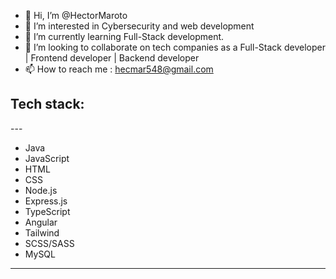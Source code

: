 - 👋 Hi, I’m @HectorMaroto
- 👀 I’m interested in Cybersecurity and web development
-  🌱 I’m currently learning Full-Stack development.
- 💞️ I’m looking to collaborate on tech companies as a Full-Stack developer | Frontend developer | Backend developer
- 📫 How to reach me : hecmar548@gmail.com

<!---
HectorMaroto/HectorMaroto is a ✨ special ✨ repository because its `README.md` (this file) appears on your GitHub profile.
You can click the Preview link to take a look at your changes.
--->

<h2>Tech stack:</h2>
---

<ul>
  <li>Java</li>
  <li>JavaScript</li>
  <li>HTML</li>
  <li>CSS</li>
  <li>Node.js</li>
  <li>Express.js</li>
  <li>TypeScript</li>
  <li>Angular</li>
  <li>Tailwind</li>
  <li>SCSS/SASS</li>
  <li>MySQL</li>
</ul>  

---
